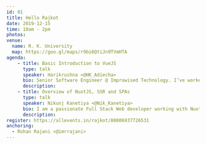 ```yaml
---
id: 01
title: Hello Rajkot
date: 2019-12-15
time: 10am - 2pm
photos:
venue:
  name: R. K. University
  map: https://goo.gl/maps/r9bi6QtiJn9TVmHTA
agenda:
    - title: Basic Introduction to VueJS
      type: talk
      speaker: Harikrushna <@HK_Adiecha>
      bio: Senior Software Engineer @ Improwised Technology. I’ve worked with different backend and frontend technologies. Now a days I'm exploring VueJS.
      description: 
    - title: Overview of NuxtJS, SSR and SPAs
      type: talk
      speaker: Nikunj Kanetiya <@Nik_Kanetiya>
      bio: I am a passionate Full Stack Web developer working with Nuxt/Vue, Node & Laravel. I am also a co-founder of BinBytes and Lead developer at HighLevel.
      description: 
register: https://allevents.in/rajkot/80006937726531
anchoring:
  - Rohan Rajani <@imrrajani>
---
```


<EventPage />